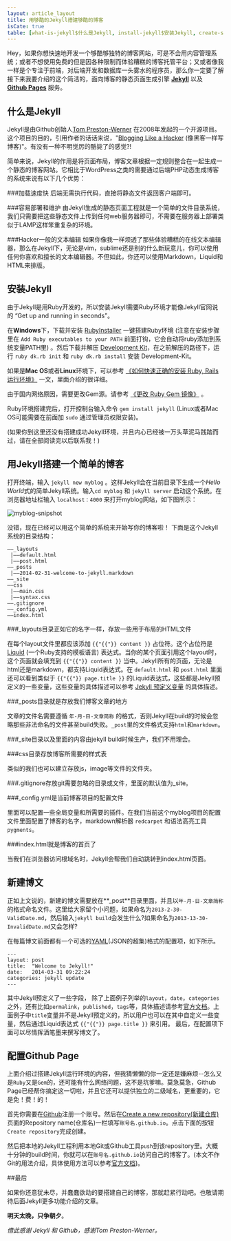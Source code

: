 ```yaml
---
layout: article_layout
title: 用够酷的Jekyll搭建够酷的博客
isCate: true
table: [what-is-jekyll$什么是Jekyll, install-jekyll$安装Jekyll, create-sample$用Jekyll搭建一个简单的博客, new-artist$新建博文, configure-github-page$配置Github Page]
---
```


Hey，如果你想快速地开发一个够酷够独特的博客网站，可是不会用内容管理系统；或者不想使用免费的但是因各种限制而体验糟糕的博客托管平台；又或者像我一样是个专注于前端，对后端开发和数据库一头雾水的程序员，那么你一定要了解接下来我要介绍的这个简洁的，面向博客的静态页面生成引擎 [**Jekyll**](http://jekyllrb.com/) 以及 [**Github Pages**](http://pages.github.com/) 服务。

<h2 id="what-is-jekyll">什么是Jekyll</h2>

Jekyll是由Github创始人[Tom Preston-Werner](http://tom.preston-werner.com/) 在2008年发起的一个开源项目。这个项目的目的，引用作者的话话来说，&quot;[Blogging Like a Hacker](http://tom.preston-werner.com/2008/11/17/blogging-like-a-hacker.html) (像黑客一样写博客)&quot;。有没有一种不明觉厉的酷毙了的感觉?!

<!--more-->

简单来说，Jekyll的作用是将页面布局，博客文章根据一定规则整合在一起生成一个静态的博客网站。它相比于WordPress之类的需要通过后端PHP动态生成博客的系统来说有以下几个优势：

###加载速度快
后端无需执行代码，直接将静态文件返回客户端即可。

###容易部署和维护
由Jekyll生成的静态页面工程就是一个简单的文件目录系统，我们只需要把这些静态文件上传到任何web服务器即可，不需要在服务器上部署类似于LAMP这样笨重复杂的环境。

###Hacker一般的文本编辑
如果你像我一样烦透了那些体验糟糕的在线文本编辑器，那么在Jekyll下，无论是vim，sublime还是别的什么新玩意儿，你可以使用任何你喜欢和擅长的文本编辑器。不但如此，你还可以使用Markdown，Liquid和HTML来排版。

<h2 id="install-jekyll">安装Jekyll</h2>

由于Jekyll是用Ruby开发的，所以安装Jekyll需要Ruby环境才能像Jekyll官网说的 “Get up and running in seconds”。

在**Windows**下，下载并安装 [RubyInstaller](http://rubyinstaller.org/) 一键搭建Ruby环境  (注意在安装步骤里在 `Add Ruby executables to your PATH` 前面打钩，它会自动将ruby添加到系统变量PATH里) 。然后下载并解压 [Development Kit](http://rubyinstaller.org/downloads/)，在之前解压的路径下，运行 `ruby dk.rb init` 和 `ruby dk.rb install` 安装 Development-Kit。

如果是**Mac OS**或者**Linux**环境下，可以参考 [《如何快速正确的安装 Ruby, Rails 运行环境》](http://ruby-china.org/wiki/install_ruby_guide) 一文，里面介绍的很详细。

由于国内网络原因，需要更改Gem源。请参考 [《更改 Ruby Gem 镜像》](http://ruby.taobao.org/) 。

Ruby环境搭建完后，打开控制台输入命令 `gem install jekyll` (Linux或者Mac OS可能需要在前面加 `sudo` 通过管理员权限安装)。

(如果你到这里还没有搭建成功Jekyll环境，并且内心已经被一万头草泥马践踏而过，请在全部阅读完以后联系我！)

<h2 id="create-sample">用Jekyll搭建一个简单的博客</h2>

打开终端，输入 `jekyll new myblog` 。这样Jekyll会在当前目录下生成一个*Hello World*式的简单Jekyll系统。输入`cd myblog` 和 `jekyll server` 启动这个系统。在浏览器地址栏输入 `localhost：4000` 来打开myblog网站，如下图所示：

![myblog-snipshot]({{site.baseurl}}image/2014-3-27/simple-blog.PNG)

没错，现在已经可以用这个简单的系统来开始写你的博客啦！
下面是这个Jekyll系统的目录结构：

~~~
——_layouts
 |——default.html
 |——post.html
——_posts
 |——2014-02-31-welcome-to-jekyll.markdown
——_site
——css
 |——main.css
 |——syntax.css
——.gitignore
——_config.yml
——index.html
~~~

###\_layouts目录正如它的名字一样，存放一些用于布局的HTML文件

在每个layout文件里都应该添加 `{{"{{"}} content }}` 占位符。这个占位符是[Liquid](https://github.com/Shopify/liquid) (一个Ruby支持的模板语言) 表达式。当你的某个页面引用这个layout时，这个页面就会填充到 `{{"{{"}} content }}` 当中。Jekyll所有的页面，无论是html还是markdown，都支持Liquid表达式。在 `default.html` 和 `post.html` 里面还可以看到类似于 `{{"{{"}} page.title }}` 的Liquid表达式，这些都是Jekyll预定义的一些变量，这些变量的具体描述可以参考 [Jekyll 预定义变量](http://jekyllrb.com/docs/variables/) 的具体描述。

###\_posts目录就是存放我们博客文章的地方

文章的文件名需要遵循 `年-月-日-文章简称` 的格式，否则Jekyll在build的时候会忽略那些非法命名的文件甚至build失败。`_post`里的文件格式支持`html`和`markdown`。

###\_site目录以及里面的内容由jekyll build时候生产，我们不用理会。

###css目录存放博客所需要的样式表

类似的我们也可以建立存放js，image等文件的文件夹。

###.gitignore存放git需要忽略的目录或文件，里面的默认值为_site。

###\_config.yml是当前博客项目的配置文件

里面可以配置一些全局变量和所需要的插件。在我们当前这个myblog项目的配置文件里面配置了博客的名字，markdown解析器 `redcarpet` 和语法高亮工具 `pygments`。

###index.html就是博客的首页了

当我们在浏览器访问根域名时，Jekyll会帮我们自动跳转到index.html页面。

<h2 id="new-artist">新建博文</h2>

正如上文说的，新建的博文需要放在**\_post**目录里面，并且以`年-月-日-文章简称`的格式命名文件。这里给大家留个小问题，如果命名为`2013-2-30-ValidDate.md`，然后输入`jekyll build`会发生什么?如果命名为`2013-13-30-InvalidDate.md`又会怎样?

在每篇博文前面都有一个可选的[YAML](http://zh.wikipedia.org/zh-cn/YAML)(JSON的超集)格式的配置项，如下所示。

~~~
---
layout: post
title:  "Welcome to Jekyll!"
date:   2014-03-31 09:22:24
categories: jekyll update
---
~~~

其中Jekyll预定义了一些字段， 除了上面例子列举的`layout`，`date`，`categories`之外，还有比如`permalink`，`published`，`tags`等，具体描述请参考[官方文档](http://jekyllrb.com/docs/frontmatter/)。上面例子中`title`变量并不是Jekyll预定义的，所以用户也可以在其中自定义一些变量，然后通过Liquid表达式 `{{"{{"}} page.title }}` 来引用。
最后，在配置项下面可以尽情挥洒笔墨来撰写博文了。

<h2 id="configure-github-page">配置Github Page</h2>

上面介绍过搭建Jekyll运行环境的内容，但我猜懒懒的你一定还是嫌麻烦--怎么又是`Ruby`又是`Gem`的，还可能有什么网络问题，这不是坑爹嘛。莫急莫急，Github Page已经帮你搞定这一切啦，并且它还可以提供独立的二级域名，更重要的，它是免！费！的！

首先你需要在[Github](https://github.com/)注册一个账号。然后在[Create a new repository(新建仓库)](https://github.com/new)页面的Repository name(仓库名)一栏填写`账号名.github.io`。点击下面的按钮`Create repository`完成创建。

然后把本地的Jekyll工程利用本地Git或Github工具`push`到该repository里。大概十分钟的build时间，你就可以在`账号名.github.io`访问自己的博客了。(本文不作Git的用法介绍，具体使用方法可以参考[官方文档](http://git-scm.com/documentation))。

##最后

如果你还意犹未尽，并蠢蠢欲动的要搭建自己的博客，那就赶紧行动吧。也敬请期待后面Jekyll更多功能介绍的文章。

**明天太晚，只争朝夕**。

*借此感谢 Jekyll 和 Github，感谢Tom Preston-Werner。*
